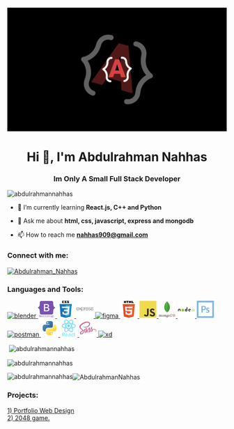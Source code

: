 [![MasterHead](Youtube%20Banner.png)](https://github.com/AbdulrahmanNahhas)
<h1 align="center">Hi 👋, I'm Abdulrahman Nahhas</h1>
<h3 align="center">Im Only A Small Full Stack Developer</h3>

<p align="left"> <img src="https://komarev.com/ghpvc/?username=abdulrahmannahhas&label=Profile%20views&color=0e75b6&style=flat" alt="abdulrahmannahhas" /> </p>

- 🌱 I’m currently learning **React.js, C++ and Python**

<!-- - 👨‍💻 All of my projects are available at [Coming Soon](Coming Soon) -->

- 💬 Ask me about **html, css, javascript, express and mongodb**

- 📫 How to reach me **nahhas909@gmail.com**

<!-- - 📄 Know about my experiences [Coming Soon](Coming Soon) -->

<h3 align="left">Connect with me:</h3>
<p align="left">
<a href="https://codepen.io/Abdulrahman_Nahhas" target="blank"><img align="center" src="https://raw.githubusercontent.com/rahuldkjain/github-profile-readme-generator/master/src/images/icons/Social/codepen.svg" alt="Abdulrahman_Nahhas" height="30" width="40" /></a>
</p>

<h3 align="left">Languages and Tools:</h3>
<p align="left"> <a href="https://www.blender.org/" target="_blank" rel="noreferrer"> <img src="https://download.blender.org/branding/community/blender_community_badge_white.svg" alt="blender" width="40" height="40"/> </a> <a href="https://getbootstrap.com" target="_blank" rel="noreferrer"> <img src="https://raw.githubusercontent.com/devicons/devicon/master/icons/bootstrap/bootstrap-plain-wordmark.svg" alt="bootstrap" width="40" height="40"/> </a> <a href="https://www.w3schools.com/css/" target="_blank" rel="noreferrer"> <img src="https://raw.githubusercontent.com/devicons/devicon/master/icons/css3/css3-original-wordmark.svg" alt="css3" width="40" height="40"/> </a> <a href="https://expressjs.com" target="_blank" rel="noreferrer"> <img src="https://raw.githubusercontent.com/devicons/devicon/master/icons/express/express-original-wordmark.svg" alt="express" width="40" height="40"/> </a> <a href="https://www.figma.com/" target="_blank" rel="noreferrer"> <img src="https://www.vectorlogo.zone/logos/figma/figma-icon.svg" alt="figma" width="40" height="40"/> </a> <a href="https://www.w3.org/html/" target="_blank" rel="noreferrer"> <img src="https://raw.githubusercontent.com/devicons/devicon/master/icons/html5/html5-original-wordmark.svg" alt="html5" width="40" height="40"/> </a> <a href="https://developer.mozilla.org/en-US/docs/Web/JavaScript" target="_blank" rel="noreferrer"> <img src="https://raw.githubusercontent.com/devicons/devicon/master/icons/javascript/javascript-original.svg" alt="javascript" width="40" height="40"/> </a> <a href="https://www.mongodb.com/" target="_blank" rel="noreferrer"> <img src="https://raw.githubusercontent.com/devicons/devicon/master/icons/mongodb/mongodb-original-wordmark.svg" alt="mongodb" width="40" height="40"/> </a> <a href="https://nodejs.org" target="_blank" rel="noreferrer"> <img src="https://raw.githubusercontent.com/devicons/devicon/master/icons/nodejs/nodejs-original-wordmark.svg" alt="nodejs" width="40" height="40"/> </a> <a href="https://www.photoshop.com/en" target="_blank" rel="noreferrer"> <img src="https://raw.githubusercontent.com/devicons/devicon/master/icons/photoshop/photoshop-line.svg" alt="photoshop" width="40" height="40"/> </a> <a href="https://postman.com" target="_blank" rel="noreferrer"> <img src="https://www.vectorlogo.zone/logos/getpostman/getpostman-icon.svg" alt="postman" width="40" height="40"/> </a> <a href="https://www.python.org" target="_blank" rel="noreferrer"> <img src="https://raw.githubusercontent.com/devicons/devicon/master/icons/python/python-original.svg" alt="python" width="40" height="40"/> </a> <a href="https://reactjs.org/" target="_blank" rel="noreferrer"> <img src="https://raw.githubusercontent.com/devicons/devicon/master/icons/react/react-original-wordmark.svg" alt="react" width="40" height="40"/> </a> <a href="https://sass-lang.com" target="_blank" rel="noreferrer"> <img src="https://raw.githubusercontent.com/devicons/devicon/master/icons/sass/sass-original.svg" alt="sass" width="40" height="40"/> </a> <a href="https://www.adobe.com/products/xd.html" target="_blank" rel="noreferrer"> <img src="https://cdn.worldvectorlogo.com/logos/adobe-xd.svg" alt="xd" width="40" height="40"/> </a> </p>

<p>&nbsp;<img align="center" src="https://github-readme-stats.vercel.app/api?username=abdulrahmannahhas&show_icons=true&locale=en" alt="abdulrahmannahhas" /></p>

<p><img align="center" src="https://github-readme-streak-stats.herokuapp.com/?user=abdulrahmannahhas&" alt="abdulrahmannahhas" /></p>
 
 
<p><img align="left" src="https://github-readme-stats.vercel.app/api/top-langs?username=abdulrahmannahhas&show_icons=true&locale=en&layout=compact" alt="abdulrahmannahhas" /></p>

<img align="center" src="https://github-readme-stats.vercel.app/api/top-langs?username=AbdulrahmanNahhas&show_icons=true&theme=radical&locale=en&layout=compact" alt="AbdulrahmanNahhas" />

<h3 align="left">Projects:</h3>
<a href="https://abdulrahmannahhas.github.io/portfolioDesign">1) Portfolio Web Design</a>
<br>
<a href="https://abdulrahmannahhas.github.io/2048-game">2) 2048 game.</a>
